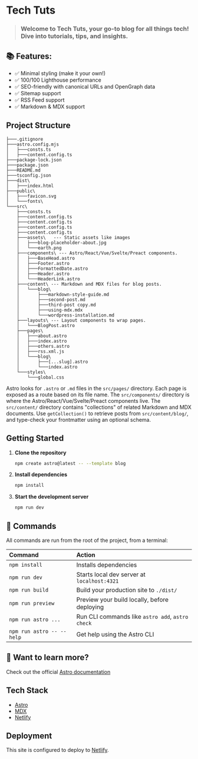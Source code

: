 #  Tech Tuts
>### Welcome to Tech Tuts, your go-to blog for all things tech! Dive into tutorials, tips, and insights.

## 📚 Features:
- ✅ Minimal styling (make it your own!)
- ✅ 100/100 Lighthouse performance
- ✅ SEO-friendly with canonical URLs and OpenGraph data
- ✅ Sitemap support
- ✅ RSS Feed support
- ✅ Markdown & MDX support

## Project Structure

``` text
├───.gitignore
├───astro.config.mjs
│   ├───consts.ts
│   ├───content.config.ts
├───package-lock.json
├───package.json
├───README.md
├───tsconfig.json
├───dist\
│   ├───index.html
├───public\
│   ├───favicon.svg
│   └───fonts\
└───src\
    ├───consts.ts
    ├───content.config.ts
    ├───content.config.ts
    ├───content.config.ts
    ├───content.config.ts
    ├───assets\   --- Static assets like images
    │   ├───blog-placeholder-about.jpg
    │   └───earth.png
    ├───components\ --- Astro/React/Vue/Svelte/Preact components.
    │   ├───BaseHead.astro
    │   ├───Footer.astro
    │   ├───FormattedDate.astro
    │   ├───Header.astro
    │   └───HeaderLink.astro
    ├───content\ --- Markdown and MDX files for blog posts.
    │   └───blog\
    │       ├───markdown-style-guide.md
    │       ├───second-post.md
    │       ├───third-post copy.md
    │       ├───using-mdx.mdx
    │       └───wordpress-installation.md
    ├───layouts\ --- Layout components to wrap pages.
    │   └───BlogPost.astro
    ├───pages\
    │   ├───about.astro
    │   ├───index.astro
    │   ├───others.astro
    │   ├───rss.xml.js
    │   └───blog\
    │       ├───[...slug].astro
    │       └───index.astro
    └───styles\
        └───global.css
```

Astro looks for `.astro` or `.md` files in the `src/pages/` directory. Each page is exposed as a route based on its file name.
The `src/components/` directory is where the Astro/React/Vue/Svelte/Preact components live.
The `src/content/` directory contains "collections" of related Markdown and MDX documents. Use `getCollection()` to retrieve posts from `src/content/blog/`, and type-check your frontmatter using an optional schema.


## Getting Started

1. **Clone the repository**

   ```bash
   npm create astro@latest -- --template blog
   ```

2. **Install dependencies**

   ```bash
   npm install
    ```

3. **Start the development server**

   ```bash
   npm run dev
   ```

## 🧞 Commands

All commands are run from the root of the project, from a terminal:

| Command                   | Action                                           |
| :------------------------ | :----------------------------------------------- |
| `npm install`             | Installs dependencies                            |
| `npm run dev`             | Starts local dev server at `localhost:4321`      |
| `npm run build`           | Build your production site to `./dist/`          |
| `npm run preview`         | Preview your build locally, before deploying     |
| `npm run astro ...`       | Run CLI commands like `astro add`, `astro check` |
| `npm run astro -- --help` | Get help using the Astro CLI                     |

## 👀 Want to learn more?
Check out the official [Astro documentation](https://docs.astro.build)

## Tech Stack
- [Astro](https://astro.build/)
- [MDX](https://mdxjs.com/)
- [Netlify](https://www.netlify.com/)

## Deployment

This site is configured to deploy to [Netlify](https://www.netlify.com/).
